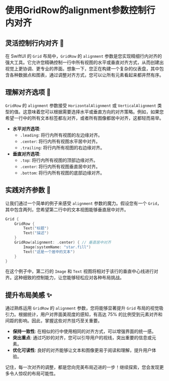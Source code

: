﻿# 使用GridRow的alignment参数控制行内对齐

## 灵活控制行内对齐 🎯

在 SwiftUI 的 `Grid` 布局中，`GridRow` 的 `alignment` 参数是您实现精细行内对齐的强大工具。它允许您精确控制一行中所有视图的水平或垂直对齐方式，从而创建出视觉上更协调、更专业的界面。想象一下，您正在构建一个复杂的仪表盘，其中包含各种数据点和图表，通过调整对齐方式，您可以让所有元素看起来都井然有序。

## 理解对齐选项 📏

`GridRow` 的 `alignment` 参数接受 `HorizontalAlignment` 或 `VerticalAlignment` 类型的值。这意味着您可以根据需要选择水平或垂直方向的对齐策略。例如，如果您希望一行中的所有文本标签都左对齐，或者所有图像都居中对齐，这都轻而易举。

*   **水平对齐选项**:
    *   `.leading`: 将行内所有视图的左边缘对齐。
    *   `.center`: 将行内所有视图水平居中对齐。
    *   `.trailing`: 将行内所有视图的右边缘对齐。
*   **垂直对齐选项**:
    *   `.top`: 将行内所有视图的顶部边缘对齐。
    *   `.center`: 将行内所有视图垂直居中对齐。
    *   `.bottom`: 将行内所有视图的底部边缘对齐。

## 实践对齐参数 🚀

让我们通过一个简单的例子来感受 `alignment` 参数的魔力。假设您有一个 `Grid`，其中包含两列，您希望第二行中的文本视图能够垂直居中对齐。

```swift
Grid {
    GridRow {
        Text("标题")
        Text("描述")
    }
    GridRow(alignment: .center) { // 垂直居中对齐
        Image(systemName: "star.fill")
        Text("这是一个居中的文本")
    }
}
```

在这个例子中，第二行的 `Image` 和 `Text` 视图将相对于该行的垂直中心线进行对齐。这种细致的控制能力，让您能够轻松应对各种布局挑战。

## 提升布局美感 ✨

通过熟练运用 `GridRow` 的 `alignment` 参数，您将能够显著提升 `Grid` 布局的视觉吸引力。根据统计，用户对界面美观度的感知，有高达 75% 的比例受到元素对齐和间距的影响。因此，掌握这些对齐技巧至关重要。

*   **保持一致性**: 在相似的行中使用相同的对齐方式，可以增强界面的统一感。
*   **突出重点**: 通过巧妙的对齐，您可以引导用户的视线，突出重要的信息或元素。
*   **优化可读性**: 良好的对齐能够让文本和图像更易于阅读和理解，提升用户体验。

记住，每一次对齐的调整，都是您向完美布局迈进的一步！继续探索，您会发现更多令人惊叹的布局可能性。


